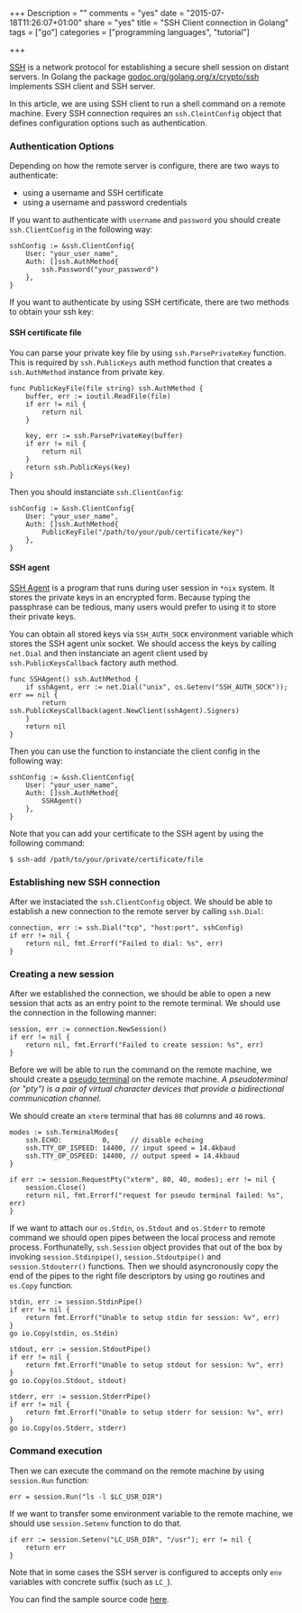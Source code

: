 +++
Description = ""
comments = "yes"
date = "2015-07-18T11:26:07+01:00"
share = "yes"
title = "SSH Client connection in Golang"
tags = ["go"]
categories = ["programming languages", "tutorial"]

+++

[SSH](https://en.wikipedia.org/wiki/Secure_Shell) is a network protocol
for establishing a secure shell session on distant servers. In Golang the package
[godoc.org/golang.org/x/crypto/ssh](https://godoc.org/golang.org/x/crypto/ssh)
implements SSH client and SSH server.

In this article, we are using SSH client to run a shell command on a remote 
machine. Every SSH connection requires an `ssh.CleintConfig` object that
defines configuration options such as authentication.

### Authentication Options

Depending on how the remote server is configure, there are two ways to authenticate:

- using a username and SSH certificate
- using a username and password credentials

If you want to authenticate with `username` and `password` you should create
`ssh.ClientConfig` in the following way:

```
sshConfig := &ssh.ClientConfig{
	User: "your_user_name",
	Auth: []ssh.AuthMethod{
		ssh.Password("your_password")
	},
}
```

If you want to authenticate by using SSH certificate, there are two methods
to obtain your ssh key:

#### SSH certificate file

You can parse your private key file by using `ssh.ParsePrivateKey` function.
This is required by `ssh.PublicKeys` auth method function that creates a `ssh.AuthMethod`
instance from private key.

```
func PublicKeyFile(file string) ssh.AuthMethod {
	buffer, err := ioutil.ReadFile(file)
	if err != nil {
		return nil
	}

	key, err := ssh.ParsePrivateKey(buffer)
	if err != nil {
		return nil
	}
	return ssh.PublicKeys(key)
}
```

Then you should instanciate `ssh.ClientConfig`:

```
sshConfig := &ssh.ClientConfig{
	User: "your_user_name",
	Auth: []ssh.AuthMethod{
		PublicKeyFile("/path/to/your/pub/certificate/key")	
	},
}
```

#### SSH agent

[SSH Agent](https://en.wikipedia.org/wiki/Ssh-agent) is a program that runs during
user session in `*nix` system. It stores the private keys in an encrypted form.
Because typing the passphrase can be tedious, many users would prefer to using it 
to store their private keys.

You can obtain all stored keys via `SSH_AUTH_SOCK` environment variable which
stores the SSH agent unix socket. We should access the keys by calling `net.Dial`
and then instanciate an agent client used by `ssh.PublicKeysCallback` factory
auth method.

```
func SSHAgent() ssh.AuthMethod {
	if sshAgent, err := net.Dial("unix", os.Getenv("SSH_AUTH_SOCK")); err == nil {
		return ssh.PublicKeysCallback(agent.NewClient(sshAgent).Signers)
	}
	return nil
}
```

Then you can use the function to instanciate the client config in the following 
way:

```
sshConfig := &ssh.ClientConfig{
	User: "your_user_name",
	Auth: []ssh.AuthMethod{
		SSHAgent()
	},
}
```

Note that you can add your certificate to the SSH agent by using the following
command:

```
$ ssh-add /path/to/your/private/certificate/file
```

### Establishing new SSH connection

After we instaciated the `ssh.ClientConfig` object. We should be able to establish
a new connection to the remote server by calling `ssh.Dial`:

```
connection, err := ssh.Dial("tcp", "host:port", sshConfig)
if err != nil {
	return nil, fmt.Errorf("Failed to dial: %s", err)
}
```

### Creating a new session

After we established the connection, we should be able to open a new session
that acts as an entry point to the remote terminal. We should use the connection
in the following manner:

```
session, err := connection.NewSession()
if err != nil {
	return nil, fmt.Errorf("Failed to create session: %s", err)
}
```

Before we will be able to run the command on the remote machine, we should create
a [pseudo terminal](http://linux.die.net/man/7/pty) on the remote machine.
*A pseudoterminal (or "pty") is a pair of virtual 
character devices that provide a bidirectional communication channel.*

We should create an `xterm` terminal that has `80` columns and `40` rows.

```
modes := ssh.TerminalModes{
	ssh.ECHO:          0,     // disable echoing
	ssh.TTY_OP_ISPEED: 14400, // input speed = 14.4kbaud
	ssh.TTY_OP_OSPEED: 14400, // output speed = 14.4kbaud
}

if err := session.RequestPty("xterm", 80, 40, modes); err != nil {
	session.Close()
	return nil, fmt.Errorf("request for pseudo terminal failed: %s", err)
}
```

If we want to attach our `os.Stdin`, `os.Stdout` and `os.Stderr` to remote command
we should open pipes between the local process and remote process. 
Forthunatelly, `ssh.Session` object provides that out of the box by invoking 
`session.Stdinpipe()`, `session.Stdoutpipe()` and `session.Stdouterr()` functions.
Then we should asyncronously copy the end of the pipes to the right file 
descriptors by using go routines and `os.Copy` function.

```
stdin, err := session.StdinPipe()
if err != nil {
	return fmt.Errorf("Unable to setup stdin for session: %v", err)
}
go io.Copy(stdin, os.Stdin)

stdout, err := session.StdoutPipe()
if err != nil {
	return fmt.Errorf("Unable to setup stdout for session: %v", err)
}
go io.Copy(os.Stdout, stdout)

stderr, err := session.StderrPipe()
if err != nil {
	return fmt.Errorf("Unable to setup stderr for session: %v", err)
}
go io.Copy(os.Stderr, stderr)
```

### Command execution

Then we can execute the command on the remote machine by using `session.Run`
function:

```
err = session.Run("ls -l $LC_USR_DIR")
```

If we want to transfer some environment variable to the remote machine, we should
use `session.Setenv` function to do that. 

```
if err := session.Setenv("LC_USR_DIR", "/usr"); err != nil {
	return err
}
```

Note that in some cases the SSH server is configured to accepts only `env` variables
with concrete suffix (such as `LC_`).

You can find the sample source code [here](https://gist.github.com/svett/b7f56afc966a6b6ac2fc).
